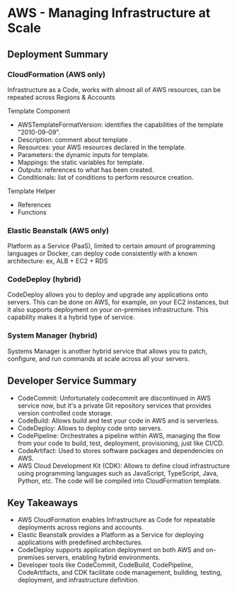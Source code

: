 # AWS - Managing Infrastructure at Scale

## Deployment Summary

### CloudFormation (AWS only)

Infrastructure as a Code, works with almost all of AWS resources, can be repeated across Regions & Accounts

Template Component
- AWSTemplateFormatVersion: identifies the capabilities of the template "2010-09-09".
- Description: comment about template .
- Resources: your AWS resources declared in the template.
- Parameters: the dynamic inputs for template.
- Mappings: the static variables for template.
- Outputs: references to what has been created.
- Conditionals: list of conditions to perform resource creation.

Template Helper
- References
- Functions

### Elastic Beanstalk (AWS only)

Platform as a Service (PaaS), limited to certain amount of programming languages or Docker, can deploy code consistently with a known architecture: ex, ALB + EC2 + RDS

### CodeDeploy (hybrid)

CodeDeploy allows you to deploy and upgrade any applications onto servers. This can be done on AWS, for example, on your EC2 instances, but it also supports deployment on your on-premises infrastructure. This capability makes it a hybrid type of service.

### System Manager (hybrid)

Systems Manager is another hybrid service that allows you to patch, configure, and run commands at scale across all your servers.

## Developer Service Summary

- CodeCommit: Unfortunately codecommit are discontinued in AWS service now, but it's a private Git repository services that provides version controlled code storage.
- CodeBuild: Allows build and test your code in AWS and is serverless.
- CodeDeploy: Allows to deploy code onto servers.
- CodePipeline: Orchestrates a pipeline within AWS, managing the flow from your code to build, test, deployment, provisioning, just like CI/CD.
- CodeArtifact: Used to stores software packages and dependencies on AWS.
- AWS Cloud Development Kit (CDK): Allows to define cloud infrastructure using programming languages such as JavaScript, TypeScript, Java, Python, etc. The code will be compiled into CloudFormation template.

## Key Takeaways

- AWS CloudFormation enables Infrastructure as Code for repeatable deployments across regions and accounts.
- Elastic Beanstalk provides a Platform as a Service for deploying applications with predefined architectures.
- CodeDeploy supports application deployment on both AWS and on-premises servers, enabling hybrid environments.
- Developer tools like CodeCommit, CodeBuild, CodePipeline, CodeArtifacts, and CDK facilitate code management, building, testing, deployment, and infrastructure definition.